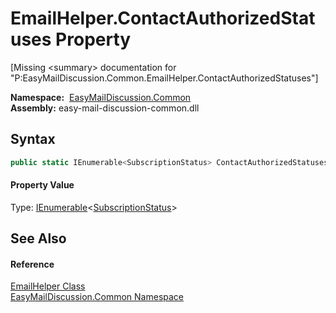EmailHelper.ContactAuthorizedStatuses Property
==============================================

[Missing &lt;summary> documentation for "P:EasyMailDiscussion.Common.EmailHelper.ContactAuthorizedStatuses"]


  **Namespace:**  [EasyMailDiscussion.Common][1]  
  **Assembly:** easy-mail-discussion-common.dll

Syntax
------

```csharp
public static IEnumerable<SubscriptionStatus> ContactAuthorizedStatuses { get; }
```

#### Property Value
Type: [IEnumerable][2]&lt;[SubscriptionStatus][3]>

See Also
--------

#### Reference
[EmailHelper Class][4]  
[EasyMailDiscussion.Common Namespace][1]  

[1]: ../README.md
[2]: https://docs.microsoft.com/dotnet/api/system.collections.generic.ienumerable-1
[3]: ../../EasyMailDiscussion.Common.Database/SubscriptionStatus/README.md
[4]: README.md